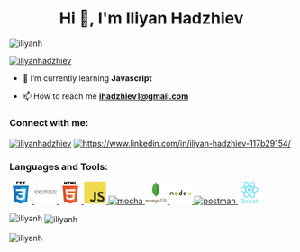 <h1 align="center">Hi 👋, I'm Iliyan Hadzhiev</h1>
<p align="left"> <img src="https://komarev.com/ghpvc/?username=iliyanh&label=Profile%20views&color=0e75b6&style=flat" alt="iliyanh" /> </p>

<p align="left"> <a href="https://twitter.com/iliyanhadzhiev" target="blank"><img src="https://img.shields.io/twitter/follow/iliyanhadzhiev?logo=twitter&style=for-the-badge" alt="iliyanhadzhiev" /></a> </p>

- 🌱 I’m currently learning **Javascript**

- 📫 How to reach me **ihadzhiev1@gmail.com**

<h3 align="left">Connect with me:</h3>
<p align="left">
<a href="https://twitter.com/iliyanhadzhiev" target="blank"><img align="center" src="https://raw.githubusercontent.com/rahuldkjain/github-profile-readme-generator/master/src/images/icons/Social/twitter.svg" alt="iliyanhadzhiev" height="30" width="40" /></a>
<a href="https://linkedin.com/in/https://www.linkedin.com/in/iliyan-hadzhiev-117b29154/" target="blank"><img align="center" src="https://raw.githubusercontent.com/rahuldkjain/github-profile-readme-generator/master/src/images/icons/Social/linked-in-alt.svg" alt="https://www.linkedin.com/in/iliyan-hadzhiev-117b29154/" height="30" width="40" /></a>
</p>

<h3 align="left">Languages and Tools:</h3>
<p align="left"> <a href="https://www.w3schools.com/css/" target="_blank" rel="noreferrer"> <img src="https://raw.githubusercontent.com/devicons/devicon/master/icons/css3/css3-original-wordmark.svg" alt="css3" width="40" height="40"/> </a> <a href="https://expressjs.com" target="_blank" rel="noreferrer"> <img src="https://raw.githubusercontent.com/devicons/devicon/master/icons/express/express-original-wordmark.svg" alt="express" width="40" height="40"/> </a> <a href="https://www.w3.org/html/" target="_blank" rel="noreferrer"> <img src="https://raw.githubusercontent.com/devicons/devicon/master/icons/html5/html5-original-wordmark.svg" alt="html5" width="40" height="40"/> </a> <a href="https://developer.mozilla.org/en-US/docs/Web/JavaScript" target="_blank" rel="noreferrer"> <img src="https://raw.githubusercontent.com/devicons/devicon/master/icons/javascript/javascript-original.svg" alt="javascript" width="40" height="40"/> </a> <a href="https://mochajs.org" target="_blank" rel="noreferrer"> <img src="https://www.vectorlogo.zone/logos/mochajs/mochajs-icon.svg" alt="mocha" width="40" height="40"/> </a> <a href="https://www.mongodb.com/" target="_blank" rel="noreferrer"> <img src="https://raw.githubusercontent.com/devicons/devicon/master/icons/mongodb/mongodb-original-wordmark.svg" alt="mongodb" width="40" height="40"/> </a> <a href="https://nodejs.org" target="_blank" rel="noreferrer"> <img src="https://raw.githubusercontent.com/devicons/devicon/master/icons/nodejs/nodejs-original-wordmark.svg" alt="nodejs" width="40" height="40"/> </a> <a href="https://postman.com" target="_blank" rel="noreferrer"> <img src="https://www.vectorlogo.zone/logos/getpostman/getpostman-icon.svg" alt="postman" width="40" height="40"/> </a> <a href="https://reactjs.org/" target="_blank" rel="noreferrer"> <img src="https://raw.githubusercontent.com/devicons/devicon/master/icons/react/react-original-wordmark.svg" alt="react" width="40" height="40"/> </a> </p>

<p><img align="left" src="https://github-readme-stats.vercel.app/api/top-langs?username=iliyanh&show_icons=true&locale=en&layout=compact" alt="iliyanh" /></p>

<p>&nbsp;<img align="center" src="https://github-readme-stats.vercel.app/api?username=iliyanh&show_icons=true&locale=en" alt="iliyanh" /></p>

<p><img align="center" src="https://github-readme-streak-stats.herokuapp.com/?user=iliyanh&" alt="iliyanh" /></p>
